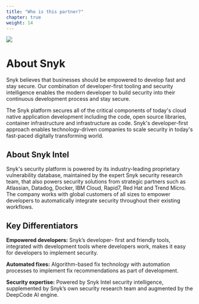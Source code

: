 ```yaml
---
title: "Who is this partner?"
chapter: true
weight: 14
---
```

<a href="https://snyk.io/" target="_blank"><img src="/images/snyk-logo-solid-background.png"></a>

# About Snyk

Snyk believes that businesses should be empowered to develop fast and stay secure. Our combination of developer-first tooling and security intelligence enables the modern developer to build security into their continuous development process and stay secure. 

The Snyk platform secures all of the critical components of today's cloud native application development including the code, open source libraries, container infrastructure and infrastructure as code. Snyk's developer-first approach enables technology-driven companies to scale security in today's fast-paced digitally transforming world. 

## About Snyk Intel 
Snyk's security platform is powered by its industry-leading proprietary vulnerability database, maintained by the expert Snyk security research team, that also powers security solutions from strategic partners such as Atlassian, Datadog, Docker, IBM Cloud, Rapid7, Red Hat and Trend Micro. The company works with global customers of all sizes to empower developers to automatically integrate security throughout their existing workflows.

## Key Differentiators 
**Empowered developers:** Snyk’s developer- first and friendly tools, integrated with development tools where developers work, makes it easy for developers to implement security.

**Automated fixes:** Algorithm-based fix technology with automation processes to implement fix recommendations as part of development.

**Security expertise:** Powered by Snyk Intel security intelligence, supplemented by Snyk’s own security research team and augmented by the DeepCode AI engine.


